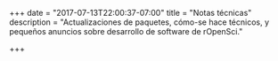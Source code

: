+++
date = "2017-07-13T22:00:37-07:00"
title = "Notas técnicas"
description = "Actualizaciones de paquetes, cómo-se hace técnicos, y pequeños anuncios sobre desarrollo de software de rOpenSci."

+++

